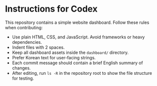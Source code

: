 # Instructions for Codex

This repository contains a simple website dashboard. Follow these rules when contributing:

- Use plain HTML, CSS, and JavaScript. Avoid frameworks or heavy dependencies.
- Indent files with 2 spaces.
- Keep all dashboard assets inside the `dashboard/` directory.
- Prefer Korean text for user-facing strings.
- Each commit message should contain a brief English summary of changes.
- After editing, run `ls -R` in the repository root to show the file structure for testing.

